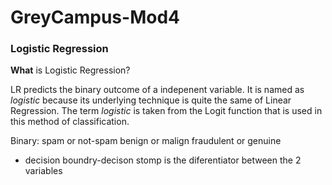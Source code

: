 # GreyCampus-Mod4

### Logistic Regression
**What** is Logistic Regression? 

LR predicts the binary outcome of a indepenent variable. It is named as *logistic* because its underlying technique is quite the same of Linear Regression. The term *logistic* is taken from the Logit function that is used in this method of classification. 

Binary:
spam or not-spam
benign or malign
fraudulent or genuine 


- decision boundry-decison stomp is the diferentiator between the 2 variables
